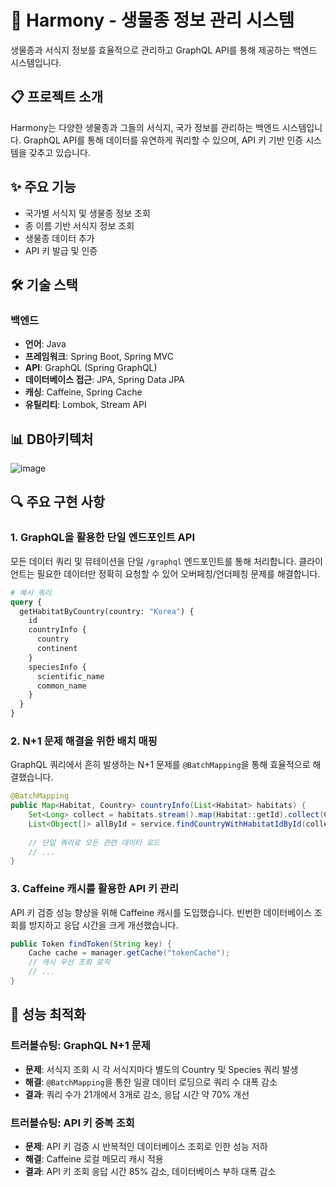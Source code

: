   # 🌿 Harmony - 생물종 정보 관리 시스템

생물종과 서식지 정보를 효율적으로 관리하고 GraphQL API를 통해 제공하는 백엔드 시스템입니다.

## 📋 프로젝트 소개

Harmony는 다양한 생물종과 그들의 서식지, 국가 정보를 관리하는 백엔드 시스템입니다. GraphQL API를 통해 데이터를 유연하게 쿼리할 수 있으며, API 키 기반 인증 시스템을 갖추고 있습니다.

## ✨ 주요 기능

- 국가별 서식지 및 생물종 정보 조회
- 종 이름 기반 서식지 정보 조회
- 생물종 데이터 추가
- API 키 발급 및 인증

## 🛠️ 기술 스택

### 백엔드
- **언어**: Java
- **프레임워크**: Spring Boot, Spring MVC
- **API**: GraphQL (Spring GraphQL)
- **데이터베이스 접근**: JPA, Spring Data JPA
- **캐싱**: Caffeine, Spring Cache
- **유틸리티**: Lombok, Stream API

## 📊 DB아키텍처

![image](https://github.com/user-attachments/assets/b3b9ace7-b39d-4967-93e1-9173dcf46e8d)


## 🔍 주요 구현 사항

### 1. GraphQL을 활용한 단일 엔드포인트 API
모든 데이터 쿼리 및 뮤테이션을 단일 `/graphql` 엔드포인트를 통해 처리합니다. 클라이언트는 필요한 데이터만 정확히 요청할 수 있어 오버페칭/언더페칭 문제를 해결합니다.

```graphql
# 예시 쿼리
query {
  getHabitatByCountry(country: "Korea") {
    id
    countryInfo {
      country
      continent
    }
    speciesInfo {
      scientific_name
      common_name
    }
  }
}
```

### 2. N+1 문제 해결을 위한 배치 매핑
GraphQL 쿼리에서 흔히 발생하는 N+1 문제를 `@BatchMapping`을 통해 효율적으로 해결했습니다.

```java
@BatchMapping
public Map<Habitat, Country> countryInfo(List<Habitat> habitats) {
    Set<Long> collect = habitats.stream().map(Habitat::getId).collect(Collectors.toSet());
    List<Object[]> allById = service.findCountryWithHabitatIdById(collect);
    
    // 단일 쿼리로 모든 관련 데이터 로드
    // ...
}
```

### 3. Caffeine 캐시를 활용한 API 키 관리
API 키 검증 성능 향상을 위해 Caffeine 캐시를 도입했습니다. 빈번한 데이터베이스 조회를 방지하고 응답 시간을 크게 개선했습니다.

```java
public Token findToken(String key) {
    Cache cache = manager.getCache("tokenCache");
    // 캐시 우선 조회 로직
    // ...
}
```

## 🚀 성능 최적화

### 트러블슈팅: GraphQL N+1 문제
- **문제**: 서식지 조회 시 각 서식지마다 별도의 Country 및 Species 쿼리 발생
- **해결**: `@BatchMapping`을 통한 일괄 데이터 로딩으로 쿼리 수 대폭 감소
- **결과**: 쿼리 수가 21개에서 3개로 감소, 응답 시간 약 70% 개선

### 트러블슈팅: API 키 중복 조회
- **문제**: API 키 검증 시 반복적인 데이터베이스 조회로 인한 성능 저하
- **해결**: Caffeine 로컬 메모리 캐시 적용
- **결과**: API 키 조회 응답 시간 85% 감소, 데이터베이스 부하 대폭 감소

